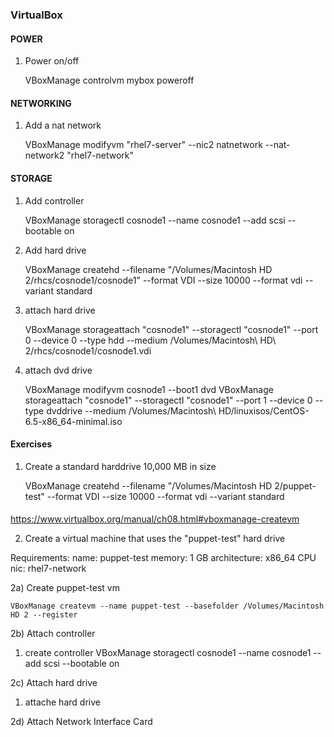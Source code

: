 ### VirtualBox 

#### POWER

1) Power on/off

    VBoxManage controlvm mybox poweroff

#### NETWORKING 

1) Add a nat network

    VBoxManage modifyvm "rhel7-server" --nic2 natnetwork --nat-network2 "rhel7-network"


#### STORAGE

1) Add controller

    VBoxManage storagectl cosnode1 --name cosnode1 --add scsi --bootable on

2) Add hard drive

    VBoxManage createhd --filename "/Volumes/Macintosh HD 2/rhcs/cosnode1/cosnode1" --format VDI --size 10000 --format vdi --variant standard

3) attach hard drive

    VBoxManage storageattach "cosnode1" --storagectl "cosnode1" --port 0 --device 0 --type hdd --medium /Volumes/Macintosh\ HD\ 2/rhcs/cosnode1/cosnode1.vdi

4) attach dvd drive

    VBoxManage modifyvm cosnode1 --boot1 dvd
    VBoxManage storageattach "cosnode1" --storagectl "cosnode1" --port 1 --device 0 --type dvddrive --medium /Volumes/Macintosh\ HD/linuxisos/CentOS-6.5-x86_64-minimal.iso

#### Exercises 

1) Create a standard harddrive 10,000 MB in size

    VBoxManage createhd --filename "/Volumes/Macintosh HD 2/puppet-test" --format VDI --size 10000 --format vdi --variant standard

#### 

https://www.virtualbox.org/manual/ch08.html#vboxmanage-createvm

2) Create a virtual machine that uses the "puppet-test" hard drive

Requirements: 
    name: puppet-test
    memory: 1 GB
    architecture: x86_64 CPU
    nic: rhel7-network
    
2a) Create puppet-test vm

    VBoxManage createvm --name puppet-test --basefolder /Volumes/Macintosh HD 2 --register 

2b) Attach controller 
   1) create controller
    VBoxManage storagectl cosnode1 --name cosnode1 --add scsi --bootable on

2c) Attach hard drive
   1) attache hard drive
     
2d) Attach Network Interface Card
